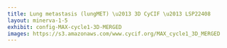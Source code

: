 ```yaml
---
title: Lung metastasis (lungMET) \u2013 3D CyCIF \u2013 LSP22408
layout: minerva-1-5
exhibit: config-MAX-cycle1-3D-MERGED
images: https://s3.amazonaws.com/www.cycif.org/MAX_cycle1_3D_MERGED
---
```


